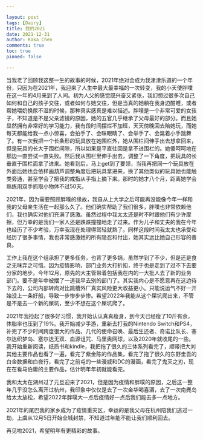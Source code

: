 ```yaml
---

layout: post
tags: [Dairy]
title: 我的2021
date: 2021-12-31
author: Kaka Chen
comments: true
toc: true
pinned: false

---
```


当我老了回顾我这整一生的故事的时候，2021年绝对会成为我津津乐道的一个年份，只因为在2021年，我迎来了人生中最大最幸福的一次转变，我的小天使胖噗在这一年的4月来到了人间。初为人父的感觉既兴奋又紧张，我幻想过很多次自己如何和自己的孩子交往，或者如何与她交往，但是当真的她躺在我身边酣睡，或者帮她喂奶换尿不湿的时候，那种真实感真是难以描述。胖噗是一个非常可爱的女孩子，不知道是不是父亲滤镜的原因，她的五官几乎继承了父母最好的部分。而且她显然拥有非常好的学习能力，我有段时间摆烂不加班，天天傍晚回去陪她玩，而她每天都能给我一点小惊喜，会拍手了、会眯眼睛了、会举手了、会晃着小手跳舞了。有一次我把一个长条形的玩具放在她围栏外，她从围栏间伸手出去想拿回来，但是玩具的长大于围栏间隙，所以如果是平直往回是拿不进围栏的。她傻呵呵地在那边一直尝试一直失败。然后我从围栏里伸手出去，调整了一下角度，把玩具的长垂直于围栏面拿了进来。她看到后，马上get到了要领，当我再把同一个玩具放在外面后她也会依样画葫芦调整角度后把玩具拿进来，换了其他类似的玩具她也能触类旁通，甚至学会了把我的戒指从手指上摘下来。那时的她才八个月，距离她学会熟练用双手抓取小物体不过50天。

2021年，因为需要照顾胖噗的缘故，我自从上大学之后可能再没能像今年一样和我的父母亲生活在一起那么久了。他们确实帮助了我们很多，胖噗也非常依赖他们，我也确实对他们充满了感激。虽然过程中我太太还是时不时跟他们有少许摩擦，但万幸的是我们一家人还是跌跌撞撞地走了过来。作为儿子和丈夫的我在今年也经历了不少考验，万幸我现在处理得驾轻就熟了。同样这段时间我太太也承受和经历了很多事情，我也非常感激她的所有隐忍和付出，她其实远比她自己形容的善良。

工作上我在这个组承担了更多任务，也背了更多锅，虽然学到了不少，但是还是食之无味弃之可惜。因为疫情影响，部门业务大打折扣，终于也是走到了过不下去要分家的地步。今年12月，原先的大主管带着包括我在内的一大批人去了新的业务部门。要不是年中被摆了一道我早去别的部门了。其实我内心是不愿意再在这边待下去的，公司内部转岗对比跳槽外厂真实风险更大收益更小。只能说运气不好一开始没上一条好船，导致一步惨步步惨。希望2022年我能从这个屎坑爬出来，不管是不是去一个新的屎坑，至少不想在这个屎坑爬了。

2021年我捡起了很多好习惯，我开始认认真真瘦身，到今天已经瘦了10斤有余，体脂率也压到了19%。我开始减少手游，重新去打我的Nintendo Switch和PS4，补完了不少时间跨度很大的作品，几代的使命召唤、最后生还者、奇诺比队长、塞尔达织梦岛、塞尔达无双、血源诅咒、马里奥网球，以及2020年就收尾的一些。我开始重新阅读，纸质书和kindle，我把拖了很久的三体系列看完了，顺带把大刘其他主要作品也看了一遍，看完了紫金陈的作品集，看完了拖了很久的东野圭吾的白金数据和白夜行，看完了之前屯的一些漫威和DC的漫画，看完了鬼灭之刃，现在在看马伯庸的主要作品，估计明年年初就能看完。

我和太太在湖州过了元旦迎来了2021，但是因为疫情和胖噗的原因，之后这一整年几乎没怎么离开过杭州，我印象中仅仅是去了一次金华喝喜酒，去了一次南麂岛给太太放松，希望2022年胖噗大一点后疫情好一点后我们能去多一点地方。

2021年的尾巴我的家乡成为了疫情重灾区，幸运的是我父母在杭州陪我们逃过一劫，上虞从12月5日开始全城封禁，不知道过年能不能让我们顺利回去。

再见啦2021，希望明年有更精彩的故事。
